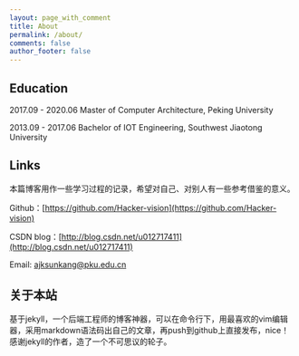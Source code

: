 ```yaml
---
layout: page_with_comment
title: About
permalink: /about/
comments: false
author_footer: false
---
```


## Education

2017.09 - 2020.06  Master of Computer Architecture, Peking University

2013.09 - 2017.06  Bachelor of IOT Engineering, Southwest Jiaotong University

## Links

本篇博客用作一些学习过程的记录，希望对自己、对别人有一些参考借鉴的意义。

Github：[https://github.com/Hacker-vision](https://github.com/Hacker-vision)

CSDN blog：[http://blog.csdn.net/u012717411](http://blog.csdn.net/u012717411)

Email: ajksunkang@pku.edu.cn

## 关于本站

基于jekyll，一个后端工程师的博客神器，可以在命令行下，用最喜欢的vim编辑器，采用markdown语法码出自己的文章，再push到github上直接发布，nice！感谢jekyll的作者，造了一个不可思议的轮子。


